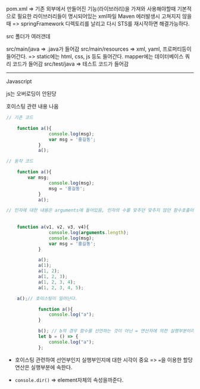 pom.xml => 기존 외부에서 만들어진 기능(라이브러리)을 가져와 사용해야할때 기본적으로 필요한 라이브러리들이 명시되어있는 xml파일
Maven 에러발생시 고쳐지지 않을때 => springFramework 디렉토리를 날리고 다시 STS를 재시작하면 해결가능하다.

src 폴더가 여러갠데 

src/main/java => .java가 들어감
src/main/resources => xml, yaml, 프로퍼티등이 들어간다. => static에는 html, css, js 등도 들어간다. mapper에는 데이터베이스 쿼리 코드가 들어감
src/test/java => 테스트 코드가 들어감

------
Javascript

js는 오버로딩이 안된당

호이스팅 관련 내용 나옴 

```js
// 기존 코드 

	function a(){
                console.log(msg);
                var msg = '홍길동';
            }
            a();

// 동작 코드 

	function a(){
	    var msg;
                console.log(msg);
                msg = '홍길동';
            }
            a();

// 인자에 대한 내용은 arguments에 들어있음, 인자의 수를 맞추던 맞추지 않던 함수호출이 가능함
	
	
	function a(v1, v2, v3, v4){
                console.log(arguments.length);
                console.log(msg);
                var msg = '홍길동';
            }

            a();
            a(1);
            a(1, 2);
            a(1, 2, 3);
            a(1, 2, 3, 4);
            a(1, 2, 3, 4, 5);

```


```js
	a();// 호이스팅이 일어난다.

            function a(){
                console.log("a");
            }

            b(); // b의 경우 함수를 선언하는 것이 아닌 = 연산자에 의한 실행부분이라 호이스팅이 일어나지 않는다.
            let b = () => {
                console.log("a");
            };
```
- 호이스팅 관련하여 선언부인지 실행부인지에 대한 시각이 중요 => `=`을 이용한 할당 연산은 실행부분에 속한다.

- `console.dir()` => element자체의 속성을까준다.